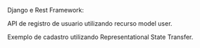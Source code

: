 Django e Rest Framework:

API de registro de usuario utilizando recurso model user.

Exemplo de cadastro utilizando Representational State Transfer.

